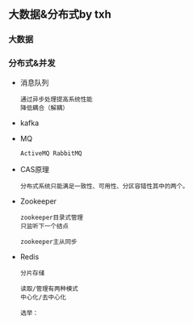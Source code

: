 ## 大数据&分布式by txh

### 大数据



### 分布式&并发

- 消息队列

  ```
  通过异步处理提高系统性能
  降低耦合（解耦）
  ```

- kafka

- MQ

  ```
  ActiveMQ RabbitMQ 
  ```

  

- CAS原理

  ```
  分布式系统只能满足一致性、可用性、分区容错性其中的两个。
  ```

- Zookeeper

  ```
  zookeeper目录式管理
  只监听下一个结点
  
  zookeeper主从同步
  
  ```

- Redis

  ```
  分片存储
  
  读取/管理有两种模式
  中心化/去中心化
  
  选举：
  ```

  